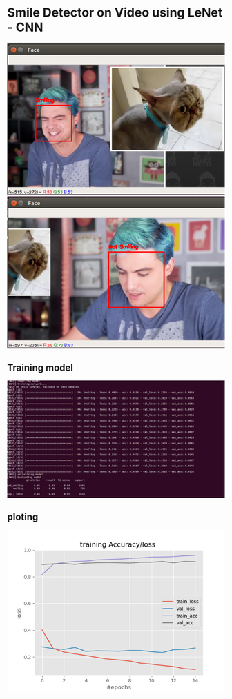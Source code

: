 # Smile Detector on Video using LeNet - CNN

![smiling](output/smiling.png)
![not_smiling](output/not_smiling.png)
## Training model
![train](output/training.png)
## ploting
![ploting](output/plot.png)